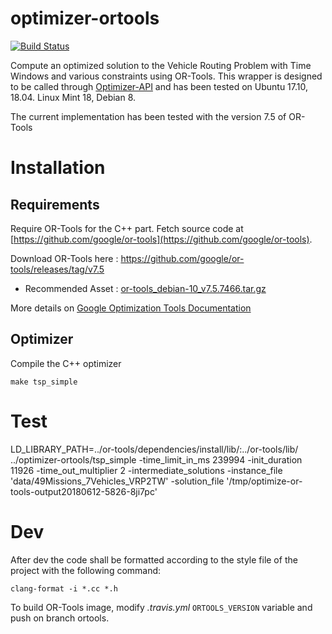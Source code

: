 optimizer-ortools
=================

[![Build Status](https://travis-ci.org/mapotempo/optimizer-ortools.svg?branch=master)](https://travis-ci.org/mapotempo/optimizer-ortools)

Compute an optimized solution to the Vehicle Routing Problem with Time Windows and various constraints using OR-Tools.
This wrapper is designed to be called through [Optimizer-API](https://github.com/Mapotempo/optimizer-api) and has been tested on Ubuntu 17.10, 18.04. Linux Mint 18, Debian 8.

The current implementation has been tested with the version 7.5 of OR-Tools

Installation
============
## Requirements

Require OR-Tools for the C++ part. Fetch source code at [https://github.com/google/or-tools](https://github.com/google/or-tools).

Download OR-Tools here : https://github.com/google/or-tools/releases/tag/v7.5

- Recommended Asset : [or-tools_debian-10_v7.5.7466.tar.gz](https://github.com/google/or-tools/releases/download/v7.5/or-tools_debian-10_v7.5.7466.tar.gz)

More details on [Google Optimization Tools Documentation](https://developers.google.com/optimization/introduction/installing)

## Optimizer

Compile the C++ optimizer

    make tsp_simple


Test
====

LD_LIBRARY_PATH=../or-tools/dependencies/install/lib/:../or-tools/lib/ ../optimizer-ortools/tsp_simple  -time_limit_in_ms 239994 -init_duration 11926 -time_out_multiplier 2 -intermediate_solutions -instance_file 'data/49Missions_7Vehicles_VRP2TW' -solution_file '/tmp/optimize-or-tools-output20180612-5826-8ji7pc'

Dev
===

After dev the code shall be formatted according to the style file of the project with the following command:

    clang-format -i *.cc *.h

To build OR-Tools image, modify *.travis.yml* `ORTOOLS_VERSION` variable and push on branch ortools.
